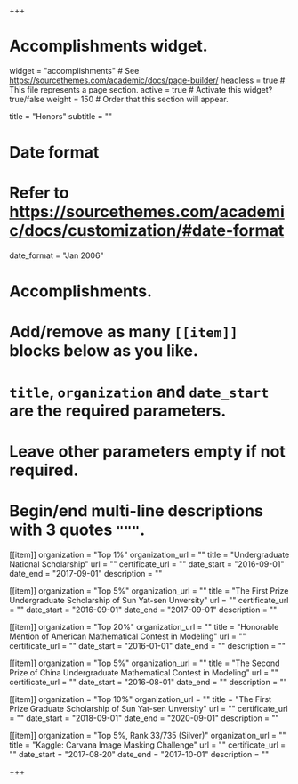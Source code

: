+++
# Accomplishments widget.
widget = "accomplishments"  # See https://sourcethemes.com/academic/docs/page-builder/
headless = true  # This file represents a page section.
active = true  # Activate this widget? true/false
weight = 150  # Order that this section will appear.

title = "Honors"
subtitle = ""

# Date format
#   Refer to https://sourcethemes.com/academic/docs/customization/#date-format
date_format = "Jan 2006"

# Accomplishments.
#   Add/remove as many `[[item]]` blocks below as you like.
#   `title`, `organization` and `date_start` are the required parameters.
#   Leave other parameters empty if not required.
#   Begin/end multi-line descriptions with 3 quotes `"""`.

[[item]]
  organization = "Top 1%"
  organization_url = ""
  title = "Undergraduate National Scholarship"
  url = ""
  certificate_url = ""
  date_start = "2016-09-01"
  date_end = "2017-09-01"
  description = ""

[[item]]
  organization = "Top 5%"
  organization_url = ""
  title = "The First Prize Undergraduate Scholarship of Sun Yat-sen Unversity"
  url = ""
  certificate_url = ""
  date_start = "2016-09-01"
  date_end = "2017-09-01"
  description = ""
  
[[item]]
  organization = "Top 20%"
  organization_url = ""
  title = "Honorable Mention of American Mathematical Contest in Modeling"
  url = ""
  certificate_url = ""
  date_start = "2016-01-01"
  date_end = ""
  description = ""

[[item]]
  organization = "Top 5%"
  organization_url = ""
  title = "The Second Prize of China Undergraduate Mathematical Contest in Modeling"
  url = ""
  certificate_url = ""
  date_start = "2016-08-01"
  date_end = ""
  description = ""

[[item]]
  organization = "Top 10%"
  organization_url = ""
  title = "The First Prize Graduate Scholarship of Sun Yat-sen Unversity"
  url = ""
  certificate_url = ""
  date_start = "2018-09-01"
  date_end = "2020-09-01"
  description = ""

[[item]]
  organization = "Top 5%, Rank 33/735 (Silver)"
  organization_url = ""
  title = "Kaggle: Carvana Image Masking Challenge"
  url = ""
  certificate_url = ""
  date_start = "2017-08-20"
  date_end = "2017-10-01"
  description = ""

+++
